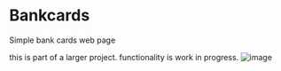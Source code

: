 # Bankcards
Simple bank cards web page

this is part of a larger project. functionality is work in progress.
![image](https://github.com/SHIGGY7788/Bankcards/assets/40186280/216d1f36-e90f-4590-94b1-740ead6eed5d)
